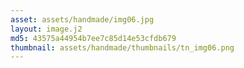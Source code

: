 ```yaml
---
asset: assets/handmade/img06.jpg
layout: image.j2
md5: 43575a44954b7ee7c85d14e53cfdb679
thumbnail: assets/handmade/thumbnails/tn_img06.png
---
```


